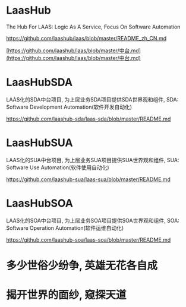 # LaasHub

The Hub For LAAS: Logic As A Service, Focus On Software Automation

https://github.com/laashub/laas/blob/master/README_zh_CN.md

[https://github.com/laashub/laas/blob/master/中台.md](https://github.com/laashub/laas/blob/master/中台.md)

# LaasHubSDA

LAAS化的SDA中台项目, 为上层业务SDA项目提供SDA世界观和组件, SDA: Software Development Automation(软件开发自动化)

https://github.com/laashub-sda/laas-sda/blob/master/README.md

# LaasHubSUA

LAAS化的SUA中台项目, 为上层业务SUA项目提供SUA世界观和组件, SUA: Software Use Automation(软件使用自动化)

https://github.com/laashub-sua/laas-sua/blob/master/README.md

# LaasHubSOA

LAAS化的SOA中台项目, 为上层业务SOA项目提供SOA世界观和组件, SOA: Software Operation Automation(软件运维自动化)

https://github.com/laashub-soa/laas-soa/blob/master/README.md

# 多少世俗少纷争, 英雄无花各自成

# 揭开世界的面纱, 窥探天道